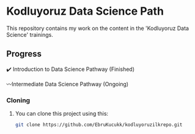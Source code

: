 # Kodluyoruz Data Science Path

This repository contains my work on the content in the 'Kodluyoruz Data Science' trainings.

## Progress
✔️ Introduction to Data Science Pathway (Finished)

〰️Intermediate Data Science Pathway (Ongoing)

### Cloning

1. You can clone this project using this:
   ```bash
   git clone https://github.com/EbruKucukk/kodluyoruzilkrepo.git
